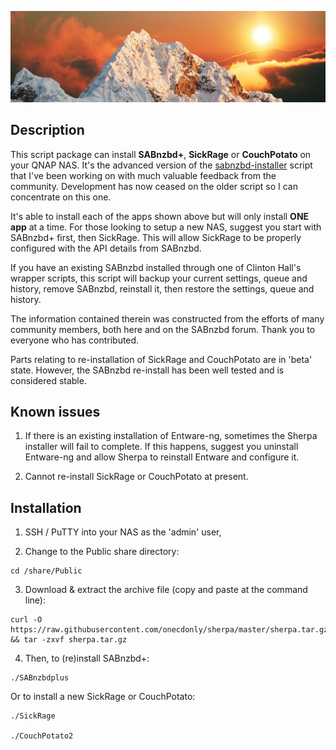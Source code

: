 ![icon](images/sherpa.wide.png) 

## Description

This script package can install **SABnzbd+**, **SickRage** or **CouchPotato** on your QNAP NAS. It's the advanced version of the [sabnzbd-installer](https://forum.qnap.com/viewtopic.php?f=133&t=129696) script that I've been working on with much valuable feedback from the community. Development has now ceased on the older script so I can concentrate on this one. 

It's able to install each of the apps shown above but will only install **ONE app** at a time. For those looking to setup a new NAS, suggest you start with SABnzbd+ first, then SickRage. This will allow SickRage to be properly configured with the API details from SABnzbd.

If you have an existing SABnzbd installed through one of Clinton Hall's wrapper scripts, this script will backup your current settings, queue and history, remove SABnzbd, reinstall it, then restore the settings, queue and history.

The information contained therein was constructed from the efforts of many community members, both here and on the SABnzbd forum. Thank you to everyone who has contributed.

Parts relating to re-installation of SickRage and CouchPotato are in 'beta' state. However, the SABnzbd re-install has been well tested and is considered stable.

## Known issues

1) If there is an existing installation of Entware-ng, sometimes the Sherpa installer will fail to complete. If this happens, suggest you uninstall Entware-ng and allow Sherpa to reinstall Entware and configure it.

2) Cannot re-install SickRage or CouchPotato at present.

## Installation

1) SSH / PuTTY into your NAS as the 'admin' user,

2) Change to the Public share directory:

```
cd /share/Public
```

3) Download & extract the archive file (copy and paste at the command line):

```
curl -O https://raw.githubusercontent.com/onecdonly/sherpa/master/sherpa.tar.gz && tar -zxvf sherpa.tar.gz
```

4) Then, to (re)install SABnzbd+:

```
./SABnzbdplus
```

Or to install a new SickRage or CouchPotato:

```
./SickRage

./CouchPotato2
```
